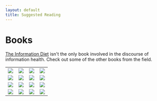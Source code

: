 ```yaml
---
layout: default
title: Suggested Reading
---
```

# Books
[The Information Diet](http://amzn.to/infodiet) isn't the only book involved in the discourse of information health. Check out some of the other books from the field.


<table id="books" class="lib" cellpadding="5" align="center"><tr><td>
<a href="http://www.amazon.com/gp/product/0061353248/ref=as_li_ss_il?ie=UTF8&tag=clayworld-20&linkCode=as2&camp=217145&creative=399369&creativeASIN=0061353248"><img border="0" src="http://ws.assoc-amazon.com/widgets/q?_encoding=UTF8&Format=_SL160_&ASIN=0061353248&MarketPlace=US&ID=AsinImage&WS=1&tag=clayworld-20&ServiceVersion=20070822" ></a><img src="http://www.assoc-amazon.com/e/ir?t=clayworld-20&l=as2&o=1&a=0061353248&camp=217145&creative=399369" width="1" height="1" border="0" alt="" style="border:none !important; margin:0px !important;" /></td>
<td><a href="http://www.amazon.com/gp/product/1594203075/ref=as_li_ss_il?ie=UTF8&tag=clayworld-20&linkCode=as2&camp=217145&creative=399373&creativeASIN=1594203075"><img border="0" src="http://ws.assoc-amazon.com/widgets/q?_encoding=UTF8&Format=_SL160_&ASIN=1594203075&MarketPlace=US&ID=AsinImage&WS=1&tag=clayworld-20&ServiceVersion=20070822" ></a><img src="http://www.assoc-amazon.com/e/ir?t=clayworld-20&l=as2&o=1&a=1594203075&camp=217145&creative=399373" width="1" height="1" border="0" alt="" style="border:none !important; margin:0px !important;" />
</td>
<td>
	<a href="http://www.amazon.com/gp/product/B002KAORUM/ref=as_li_ss_il?ie=UTF8&tag=clayworld-20&linkCode=as2&camp=217145&creative=399369&creativeASIN=B002KAORUM"><img border="0" src="http://ws.assoc-amazon.com/widgets/q?_encoding=UTF8&Format=_SL160_&ASIN=B002KAORUM&MarketPlace=US&ID=AsinImage&WS=1&tag=clayworld-20&ServiceVersion=20070822" ></a><img src="http://www.assoc-amazon.com/e/ir?t=clayworld-20&l=as2&o=1&a=B002KAORUM&camp=217145&creative=399369" width="1" height="1" border="0" alt="" style="border:none !important; margin:0px !important;" />
</td>
<td>
	<a href="http://www.amazon.com/gp/product/0393339750/ref=as_li_ss_il?ie=UTF8&tag=clayworld-20&linkCode=as2&camp=217145&creative=399369&creativeASIN=0393339750"><img border="0" src="http://ws.assoc-amazon.com/widgets/q?_encoding=UTF8&Format=_SL160_&ASIN=0393339750&MarketPlace=US&ID=AsinImage&WS=1&tag=clayworld-20&ServiceVersion=20070822" ></a><img src="http://www.assoc-amazon.com/e/ir?t=clayworld-20&l=as2&o=1&a=0393339750&camp=217145&creative=399369" width="1" height="1" border="0" alt="" style="border:none !important; margin:0px !important;" />
</td>

</tr><tr>

<td>
	<a href="http://www.amazon.com/gp/product/026201582X/ref=as_li_ss_il?ie=UTF8&tag=clayworld-20&linkCode=as2&camp=217145&creative=399369&creativeASIN=026201582X"><img border="0" src="http://ws.assoc-amazon.com/widgets/q?_encoding=UTF8&Format=_SL160_&ASIN=026201582X&MarketPlace=US&ID=AsinImage&WS=1&tag=clayworld-20&ServiceVersion=20070822" ></a><img src="http://www.assoc-amazon.com/e/ir?t=clayworld-20&l=as2&o=1&a=026201582X&camp=217145&creative=399369" width="1" height="1" border="0" alt="" style="border:none !important; margin:0px !important;" />
</td>
<td>
	<a href="http://www.amazon.com/gp/product/0470050101/ref=as_li_ss_il?ie=UTF8&tag=clayworld-20&linkCode=as2&camp=217145&creative=399369&creativeASIN=0470050101"><img border="0" src="http://ws.assoc-amazon.com/widgets/q?_encoding=UTF8&Format=_SL160_&ASIN=0470050101&MarketPlace=US&ID=AsinImage&WS=1&tag=clayworld-20&ServiceVersion=20070822" ></a><img src="http://www.assoc-amazon.com/e/ir?t=clayworld-20&l=as2&o=1&a=0470050101&camp=217145&creative=399369" width="1" height="1" border="0" alt="" style="border:none !important; margin:0px !important;" />
</td>
<td>
	<a href="http://www.amazon.com/gp/product/0979777747/ref=as_li_ss_il?ie=UTF8&tag=clayworld-20&linkCode=as2&camp=217145&creative=399369&creativeASIN=0979777747"><img border="0" src="http://ws.assoc-amazon.com/widgets/q?_encoding=UTF8&Format=_SL160_&ASIN=0979777747&MarketPlace=US&ID=AsinImage&WS=1&tag=clayworld-20&ServiceVersion=20070822" ></a><img src="http://www.assoc-amazon.com/e/ir?t=clayworld-20&l=as2&o=1&a=0979777747&camp=217145&creative=399369" width="1" height="1" border="0" alt="" style="border:none !important; margin:0px !important;" />
</td>
<td>
	<a href="http://www.amazon.com/gp/product/1594203008/ref=as_li_ss_il?ie=UTF8&tag=clayworld-20&linkCode=as2&camp=217145&creative=399373&creativeASIN=1594203008"><img border="0" src="http://ws.assoc-amazon.com/widgets/q?_encoding=UTF8&Format=_SL160_&ASIN=1594203008&MarketPlace=US&ID=AsinImage&WS=1&tag=clayworld-20&ServiceVersion=20070822" ></a><img src="http://www.assoc-amazon.com/e/ir?t=clayworld-20&l=as2&o=1&a=1594203008&camp=217145&creative=399373" width="1" height="1" border="0" alt="" style="border:none !important; margin:0px !important;" />
</td>
</tr><tr>
<td>	<a href="http://www.amazon.com/gp/product/0743203046/ref=as_li_ss_il?ie=UTF8&tag=clayworld-20&linkCode=as2&camp=217145&creative=399369&creativeASIN=0743203046"><img border="0" src="http://ws.assoc-amazon.com/widgets/q?_encoding=UTF8&Format=_SL160_&ASIN=0743203046&MarketPlace=US&ID=AsinImage&WS=1&tag=clayworld-20&ServiceVersion=20070822" ></a><img src="http://www.assoc-amazon.com/e/ir?t=clayworld-20&l=as2&o=1&a=0743203046&camp=217145&creative=399369" width="1" height="1" border="0" alt="" style="border:none !important; margin:0px !important;" />
</td>
<td>
	<a href="http://www.amazon.com/gp/product/0312319738/ref=as_li_ss_il?ie=UTF8&tag=clayworld-20&linkCode=as2&camp=217145&creative=399369&creativeASIN=0312319738"><img border="0" src="http://ws.assoc-amazon.com/widgets/q?_encoding=UTF8&Format=_SL160_&ASIN=0312319738&MarketPlace=US&ID=AsinImage&WS=1&tag=clayworld-20&ServiceVersion=20070822" ></a><img src="http://www.assoc-amazon.com/e/ir?t=clayworld-20&l=as2&o=1&a=0312319738&camp=217145&creative=399369" width="1" height="1" border="0" alt="" style="border:none !important; margin:0px !important;" />
</td>
<td>
	<a href="http://www.amazon.com/gp/product/0143119583/ref=as_li_ss_il?ie=UTF8&tag=clayworld-20&linkCode=as2&camp=217145&creative=399373&creativeASIN=0143119583"><img border="0" src="http://ws.assoc-amazon.com/widgets/q?_encoding=UTF8&Format=_SL160_&ASIN=0143119583&MarketPlace=US&ID=AsinImage&WS=1&tag=clayworld-20&ServiceVersion=20070822" ></a><img src="http://www.assoc-amazon.com/e/ir?t=clayworld-20&l=as2&o=1&a=0143119583&camp=217145&creative=399373" width="1" height="1" border="0" alt="" style="border:none !important; margin:0px !important;" />
</td>
<td>
	<a href="http://www.amazon.com/gp/product/0385419945/ref=as_li_ss_il?ie=UTF8&tag=clayworld-20&linkCode=as2&camp=217145&creative=399369&creativeASIN=0385419945"><img border="0" src="http://ws.assoc-amazon.com/widgets/q?_encoding=UTF8&Format=_SL110_&ASIN=0385419945&MarketPlace=US&ID=AsinImage&WS=1&tag=clayworld-20&ServiceVersion=20070822" ></a><img src="http://www.assoc-amazon.com/e/ir?t=clayworld-20&l=as2&o=1&a=0385419945&camp=217145&creative=399369" width="1" height="1" border="0" alt="" style="border:none !important; margin:0px !important;" />
</td>
</tr><tr>
<td>
	<a href="http://www.amazon.com/gp/product/0156033909/ref=as_li_ss_il?ie=UTF8&tag=clayworld-20&linkCode=as2&camp=217145&creative=399369&creativeASIN=0156033909"><img border="0" src="http://ws.assoc-amazon.com/widgets/q?_encoding=UTF8&Format=_SL160_&ASIN=0156033909&MarketPlace=US&ID=AsinImage&WS=1&tag=clayworld-20&ServiceVersion=20070822" ></a><img src="http://www.assoc-amazon.com/e/ir?t=clayworld-20&l=as2&o=1&a=0156033909&camp=217145&creative=399369" width="1" height="1" border="0" alt="" style="border:none !important; margin:0px !important;" />
</td>
<td>
	<a href="http://www.amazon.com/gp/product/0520258827/ref=as_li_ss_il?ie=UTF8&tag=clayworld-20&linkCode=as2&camp=217145&creative=399369&creativeASIN=0520258827"><img border="0" src="http://ws.assoc-amazon.com/widgets/q?_encoding=UTF8&Format=_SL160_&ASIN=0520258827&MarketPlace=US&ID=AsinImage&WS=1&tag=clayworld-20&ServiceVersion=20070822" ></a><img src="http://www.assoc-amazon.com/e/ir?t=clayworld-20&l=as2&o=1&a=0520258827&camp=217145&creative=399369" width="1" height="1" border="0" alt="" style="border:none !important; margin:0px !important;" />
</td> <td>
	<a href="http://www.amazon.com/gp/product/0143114964/ref=as_li_ss_il?ie=UTF8&tag=clayworld-20&linkCode=as2&camp=217145&creative=399373&creativeASIN=0143114964"><img border="0" src="http://ws.assoc-amazon.com/widgets/q?_encoding=UTF8&Format=_SL160_&ASIN=0143114964&MarketPlace=US&ID=AsinImage&WS=1&tag=clayworld-20&ServiceVersion=20070822" ></a><img src="http://www.assoc-amazon.com/e/ir?t=clayworld-20&l=as2&o=1&a=0143114964&camp=217145&creative=399373" width="1" height="1" border="0" alt="" style="border:none !important; margin:0px !important;" />
</td>
<td>
	<a href="http://www.amazon.com/gp/product/0865477388/ref=as_li_ss_il?ie=UTF8&tag=clayworld-20&linkCode=as2&camp=217145&creative=399369&creativeASIN=0865477388"><img border="0" src="http://ws.assoc-amazon.com/widgets/q?_encoding=UTF8&Format=_SL160_&ASIN=0865477388&MarketPlace=US&ID=AsinImage&WS=1&tag=clayworld-20&ServiceVersion=20070822" ></a><img src="http://www.assoc-amazon.com/e/ir?t=clayworld-20&l=as2&o=1&a=0865477388&camp=217145&creative=399369" width="1" height="1" border="0" alt="" style="border:none !important; margin:0px !important;" />
</td></tr>
</table>
